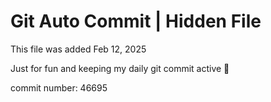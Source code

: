 # Git Auto Commit | Hidden File

This file was added Feb 12, 2025

Just for fun and keeping my daily git commit active 🤪

commit number: 46695

